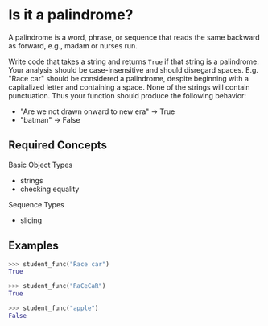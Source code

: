 # Is it a palindrome?

A palindrome is a word, phrase, or sequence that reads the same backward as forward, e.g., madam or nurses run.

Write code that takes a string and returns `True` if that string is a palindrome. Your analysis should be case-insensitive and should disregard spaces. E.g. "Race car" should be considered a palindrome, despite beginning with a capitalized letter and containing a space. None of the strings will contain punctuation. Thus your function should produce the following behavior:

- "Are we not drawn onward to new era" -> True
- "batman" -> False

## Required Concepts
Basic Object Types
- strings
- checking equality

Sequence Types
- slicing

## Examples
```python
>>> student_func("Race car")
True

>>> student_func("RaCeCaR")
True

>>> student_func("apple")
False
```

